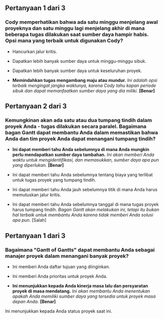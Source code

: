 ## Pertanyaan 1 dari 3
### Cody memperhatikan bahwa ada satu minggu menjelang awal proyeknya dan satu minggu lagi menjelang akhir di mana beberapa tugas dilakukan saat sumber daya hampir habis. Opsi mana yang terbaik untuk digunakan Cody?


- Hancurkan jalur kritis.

- Dapatkan lebih banyak sumber daya untuk minggu-minggu sibuk.

- Dapatkan lebih banyak sumber daya untuk keseluruhan proyek.

- **Memindahkan tugas mengambang maju atau mundur.** *Ini adalah opsi terbaik mengingat jangka waktunya, karena Cody tahu kapan periode sibuk dan dapat memanfaatkan sumber daya yang dia miliki.* **[Benar]**

## Pertanyaan 2 dari 3

### Kemungkinan akan ada satu atau dua tumpang tindih dalam proyek Anda - tugas dilakukan secara paralel. Bagaimana bagan Gantt dapat membantu Anda dalam memastikan bahwa Anda dan tim proyek Anda dapat menangani tumpang tindih?

- **Ini dapat memberi tahu Anda sebelumnya di mana Anda mungkin perlu mendapatkan sumber daya tambahan.** *Ini akan memberi Anda waktu untuk mengidentifikasi, dan memasukkan, sumber daya apa pun yang diperlukan.* **[Benar]**

- Ini dapat memberi tahu Anda sebelumnya tentang biaya yang terlibat untuk tugas proyek yang tumpang tindih.

- Ini dapat memberi tahu Anda jauh sebelumnya titik di mana Anda harus memutuskan jalur kritis.

- Ini dapat memberi tahu Anda sebelumnya tanggal di mana tugas proyek harus tumpang tindih.
 *Bagan Gantt akan melakukan ini, tetapi itu bukan hal terbaik untuk membantu Anda karena tidak memberi Anda solusi apa pun.* [Salah]

## Pertanyaan 1 dari 3
### Bagaimana "Gantt of Gantts" dapat membantu Anda sebagai manajer proyek dalam menangani banyak proyek?


- Ini memberi Anda daftar tujuan yang diinginkan.

- Ini memberi Anda prioritas untuk proyek Anda.

- **Ini menunjukkan kepada Anda kinerja masa lalu dan persyaratan proyek di masa mendatang.** *Ini akan membantu Anda menentukan apakah Anda memiliki sumber daya yang tersedia untuk proyek masa depan Anda.*
**[Benar]**




Ini menunjukkan kepada Anda status proyek saat ini.